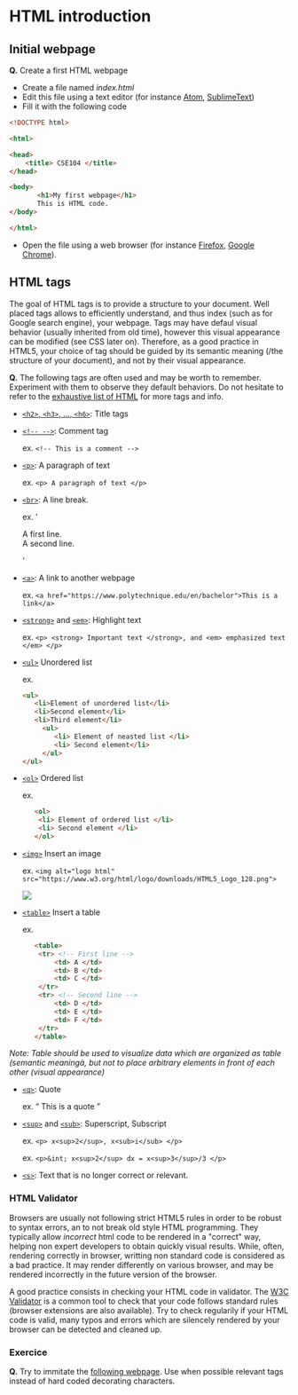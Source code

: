 
# HTML introduction

## Initial webpage

__Q.__ Create a first HTML webpage

* Create a file named _index.html_
* Edit this file using a text editor (for instance [Atom](https://atom.io/), [SublimeText](https://www.sublimetext.com/))
* Fill it with the following code

```html
<!DOCTYPE html>

<html>

<head>
	<title> CSE104 </title>
</head>

<body>
       <h1>My first webpage</h1>
       This is HTML code.
</body>

</html>
```

* Open the file using a web browser (for instance [Firefox](https://www.mozilla.org), [Google Chrome](https://www.google.com/chrome/browser)).

## HTML tags

The goal of HTML tags is to provide a structure to your document. Well placed tags allows to efficiently understand, and thus index (such as for Google search engine), your webpage. Tags may have defaul visual behavior (usually inherited from old time), however this visual appearance can be modified (see CSS later on). Therefore, as a good practice in HTML5, your choice of tag should be guided by its semantic meaning (/the structure of your document), and not by their visual appearance.


__Q.__ The following tags are often used and may be worth to remember. Experiment with them to observe they default behaviors. Do not hesitate to refer to the [exhaustive list of HTML](https://www.w3schools.com/tags/) for more tags and info.


* [`<h2>`, `<h3>`, ..., `<h6>`](https://www.w3schools.com/tags/tag_hn.asp): Title tags

* [`<!-- -->`](https://www.w3schools.com/tags/tag_comment.asp): Comment tag

	ex. `<!-- This is a comment -->`

* [`<p>`](https://www.w3schools.com/tags/tag_p.asp): A paragraph of text

	ex. `<p> A paragraph of text </p>`

* [`<br>`](https://www.w3schools.com/TAgs/tag_br.asp): A line break.

	ex. '<p> A first line. <br> A second line.</p>'

* [`<a>`](https://www.w3schools.com/tags/tag_a.asp): A link to another webpage

	ex. `<a href="https://www.polytechnique.edu/en/bachelor">This is a link</a>`

* [`<strong>`](https://www.w3schools.com/tags/tag_strong.asp) and [`<em>`](https://www.w3schools.com/tags/tag_em.asp): Highlight text

	ex. `<p> <strong> Important text </strong>, and <em> emphasized text </em> </p>`


* [`<ul>`](https://www.w3schools.com/tags/tag_ul.asp) Unordered list

	ex. 
	```html
	<ul>
       <li>Element of unordered list</li>
       <li>Second element</li>
       <li>Third element</li>
         <ul>
         	<li> Element of neasted list </li>
         	<li> Second element</li>
         </ul>
    </ul>
    ```

* [`<ol>`](https://www.w3schools.com/tags/tag_ol.asp) Ordered list

	ex.
	```html
	   <ol>
       	<li> Element of ordered list </li>
       	<li> Second element </li>
       </ol>
    ```

* [`<img>`](https://www.w3schools.com/tags/tag_img.asp) Insert an image

	ex. `<img alt="logo html" src="https://www.w3.org/html/logo/downloads/HTML5_Logo_128.png">`

	![](https://www.w3.org/html/logo/downloads/HTML5_Logo_128.png)

* [`<table>`](https://www.w3schools.com/tags/tag_img.asp) Insert a table

	ex.
	```html
	   <table>
       	<tr> <!-- First line -->
       		<td> A </td>
       		<td> B </td>
       		<td> C </td>
       	</tr>
       	<tr> <!-- Second line -->
       		<td> D </td>
       		<td> E </td>
       		<td> F </td>
       	</tr>
       </table>
    ```
_Note: Table should be used to visualize data which are organized as table (semantic meaningà, but not to place arbitrary elements in front of each other (visual appearance)_

* [`<q>`](https://www.w3schools.com/tags/tag_q.asp): Quote

	ex. <q> This is a quote </q>

* [`<sup>`](https://www.w3schools.com/tags/tag_sup.asp) and [`<sub>`](https://www.w3schools.com/tags/tag_sub.asp): Superscript, Subscript

	ex. `<p> x<sup>2</sup>, x<sub>i</sub> </p>`

	ex. `<p>&int; x<sup>2</sup> dx = x<sup>3</sup>/3 </p>`

* [`<s>`](https://www.w3schools.com/tags/tag_s.asp): Text that is no longer correct or relevant.

### HTML Validator

Browsers are usually not following strict HTML5 rules in order to be robust to syntax errors, an to not break old style HTML programming. They typically allow _incorrect_ html code to be rendered in a "correct" way, helping non expert developers to obtain quickly visual results. 
While, often, rendering correctly in browser, writting non standard code is considered as a bad practice. It may render differently on various browser, and may be rendered incorrectly in the future version of the browser.

A good practice consists in checking your HTML code in validator.
The [W3C Validator](https://validator.w3.org/) is a common tool to check that your code follows standard rules (browser extensions are also available).
Try to check regularily if your HTML code is valid, many typos and errors which are silencely rendered by your browser can be detected and cleaned up.

### Exercice

__Q.__ Try to immitate the [following webpage](exercice/index.html). Use when possible relevant tags instead of hard coded decorating characters.

